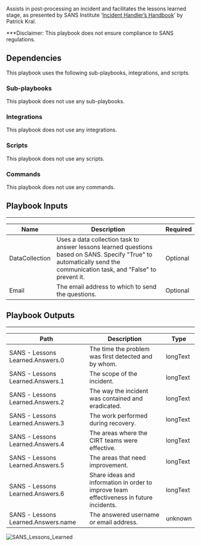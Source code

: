 Assists in post-processing an incident and facilitates the lessons learned stage, as presented by SANS Institute ‘[Incident Handler’s Handbook](https://www.sans.org/reading-room/whitepapers/incident/incident-handlers-handbook-33901)’ by Patrick Kral.



***Disclaimer: This playbook does not ensure compliance to SANS regulations.

## Dependencies
This playbook uses the following sub-playbooks, integrations, and scripts.

### Sub-playbooks
This playbook does not use any sub-playbooks.

### Integrations
This playbook does not use any integrations.

### Scripts
This playbook does not use any scripts.

### Commands
This playbook does not use any commands.

## Playbook Inputs
---

| **Name** | **Description** | **Required** |
| --- | --- | --- | 
| DataCollection | Uses a data collection task to answer lessons learned questions based on SANS. Specify "True" to automatically send the communication task, and "False"  to prevent it. | Optional |
| Email | The email address to which to send the questions. | Optional |

## Playbook Outputs
---

| **Path** | **Description** | **Type** |
| --- | --- | --- |
| SANS - Lessons Learned.Answers.0 | The time the problem was first detected and by whom. | longText |
| SANS - Lessons Learned.Answers.1 | The scope of the incident. | longText |
| SANS - Lessons Learned.Answers.2 | The way the incident was contained and eradicated. | longText |
| SANS - Lessons Learned.Answers.3 | The work performed during recovery. | longText |
| SANS - Lessons Learned.Answers.4 | The areas where the CIRT teams were effective. | longText |
| SANS - Lessons Learned.Answers.5 | The areas that need improvement. | longText |
| SANS - Lessons Learned.Answers.6 | Share ideas and information in order to improve team effectiveness in future incidents. | longText |
| SANS - Lessons Learned.Answers.name | The answered username or email address. | unknown |

![SANS_Lessons_Learned](https://github.com/demisto/content/blob/77dfca704d8ac34940713c1737f89b07a5fc2b9d/images/playbooks/SANS_-_Lessons_Learned.png)
